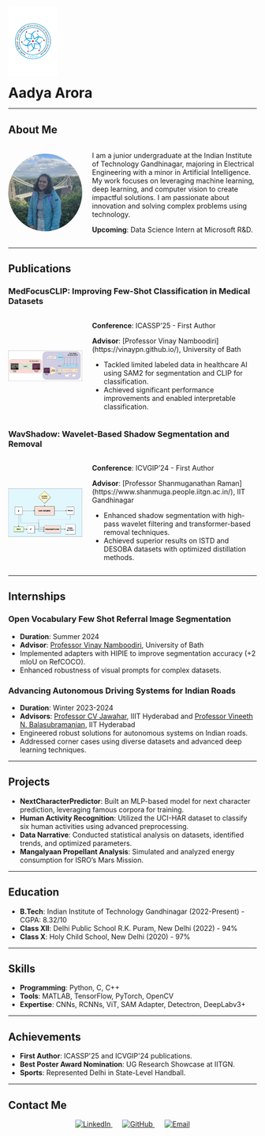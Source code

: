 <p align="left">
  <img src="https://github.com/AADYA-ARORA/aadya-arora.github.io/blob/main/iitgn.png" alt="IITGN Logo" width="100px">
  <h1 style="display: inline;">Aadya Arora</h1>
</p>

---

## About Me

<div style="display: flex; align-items: center; gap: 20px;">
  <img src="https://github.com/AADYA-ARORA/aadya-arora.github.io/blob/main/IMG_0661.jpg?raw=true" alt="Aadya Arora" width="150px" style="border-radius: 50%;">
  <div>
    <p>I am a junior undergraduate at the Indian Institute of Technology Gandhinagar, majoring in Electrical Engineering with a minor in Artificial Intelligence. My work focuses on leveraging machine learning, deep learning, and computer vision to create impactful solutions. I am passionate about innovation and solving complex problems using technology.</p>
    <p><strong>Upcoming</strong>: Data Science Intern at Microsoft R&D.</p>
  </div>
</div>

---

## Publications

### MedFocusCLIP: Improving Few-Shot Classification in Medical Datasets
<div style="display: flex; align-items: center; gap: 20px;">
  <img src="https://github.com/AADYA-ARORA/aadya-arora.github.io/blob/main/image%20(1).png" alt="MedFocusCLIP Teaser" width="150px">
  <div>
    <p><strong>Conference</strong>: ICASSP’25 - First Author</p>
    <p><strong>Advisor</strong>: [Professor Vinay Namboodiri](https://vinaypn.github.io/), University of Bath</p>
    <ul>
      <li>Tackled limited labeled data in healthcare AI using SAM2 for segmentation and CLIP for classification.</li>
      <li>Achieved significant performance improvements and enabled interpretable classification.</li>
    </ul>
  </div>
</div>

### WavShadow: Wavelet-Based Shadow Segmentation and Removal
<div style="display: flex; align-items: center; gap: 20px;">
  <img src="https://github.com/AADYA-ARORA/aadya-arora.github.io/blob/main/Wavshadow.png" alt="WavShadow Teaser" width="150px">
  <div>
    <p><strong>Conference</strong>: ICVGIP’24 - First Author</p>
    <p><strong>Advisor</strong>: [Professor Shanmuganathan Raman](https://www.shanmuga.people.iitgn.ac.in/), IIT Gandhinagar</p>
    <ul>
      <li>Enhanced shadow segmentation with high-pass wavelet filtering and transformer-based removal techniques.</li>
      <li>Achieved superior results on ISTD and DESOBA datasets with optimized distillation methods.</li>
    </ul>
  </div>
</div>

---

## Internships

### Open Vocabulary Few Shot Referral Image Segmentation
- **Duration**: Summer 2024  
- **Advisor**: [Professor Vinay Namboodiri](https://vinaypn.github.io/), University of Bath  
- Implemented adapters with HIPIE to improve segmentation accuracy (+2 mIoU on RefCOCO).  
- Enhanced robustness of visual prompts for complex datasets.

### Advancing Autonomous Driving Systems for Indian Roads
- **Duration**: Winter 2023-2024  
- **Advisors**: [Professor CV Jawahar](https://cvit.iiit.ac.in/), IIIT Hyderabad and [Professor Vineeth N. Balasubramanian](https://faculty.iith.ac.in/~vineethnb/), IIT Hyderabad  
- Engineered robust solutions for autonomous systems on Indian roads.  
- Addressed corner cases using diverse datasets and advanced deep learning techniques.

---

## Projects

- **NextCharacterPredictor**: Built an MLP-based model for next character prediction, leveraging famous corpora for training.  
- **Human Activity Recognition**: Utilized the UCI-HAR dataset to classify six human activities using advanced preprocessing.  
- **Data Narrative**: Conducted statistical analysis on datasets, identified trends, and optimized parameters.  
- **Mangalyaan Propellant Analysis**: Simulated and analyzed energy consumption for ISRO’s Mars Mission.

---

## Education

- **B.Tech**: Indian Institute of Technology Gandhinagar (2022-Present) - CGPA: 8.32/10  
- **Class XII**: Delhi Public School R.K. Puram, New Delhi (2022) - 94%  
- **Class X**: Holy Child School, New Delhi (2020) - 97%

---

## Skills

- **Programming**: Python, C, C++  
- **Tools**: MATLAB, TensorFlow, PyTorch, OpenCV  
- **Expertise**: CNNs, RCNNs, ViT, SAM Adapter, Detectron, DeepLabv3+

---

## Achievements

- **First Author**: ICASSP'25 and ICVGIP'24 publications.  
- **Best Poster Award Nomination**: UG Research Showcase at IITGN.  
- **Sports**: Represented Delhi in State-Level Handball.

---

## Contact Me

<div style="text-align: center;">
  <a href="https://www.linkedin.com/in/aadya-arora-069253259/" style="margin: 0 10px;">
    <img src="https://img.shields.io/badge/LinkedIn-0077B5?style=for-the-badge&logo=linkedin&logoColor=white" alt="LinkedIn">
  </a>
  <a href="https://github.com/AADYA-ARORA" style="margin: 0 10px;">
    <img src="https://img.shields.io/badge/GitHub-100000?style=for-the-badge&logo=github&logoColor=white" alt="GitHub">
  </a>
  <a href="mailto:aadya.arora@iitgn.ac.in" style="margin: 0 10px;">
    <img src="https://img.shields.io/badge/Email-D14836?style=for-the-badge&logo=gmail&logoColor=white" alt="Email">
  </a>
</div>
